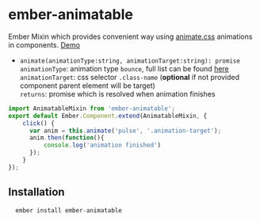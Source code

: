 # ember-animatable

Ember Mixin which provides convenient way using [animate.css](https://daneden.github.io/animate.css/) animations in components. [Demo](http://animatable-demo.divshot.io)

- `animate(animationType:string, animationTarget:string): promise`  
  `animationType`: animation type `bounce`, full list can be found [here](https://github.com/daneden/animate.css)  
  `animationTarget`: css selector `.class-name` (**optional** if not provided component parent element will be target)  
  `returns`: promise which is resolved when animation finishes  

```js
import AnimatableMixin from 'ember-animatable';
export default Ember.Component.extend(AnimatableMixin, {
    click() {
      var anim = this.animate('pulse', '.animation-target');
      anim.then(function(){
          console.log('animation finished')
      });
    }
});
```

## Installation
```js
  ember install ember-animatable
```
